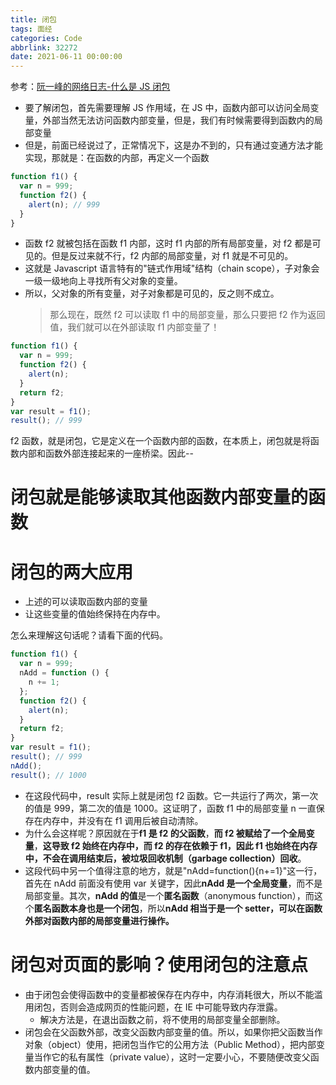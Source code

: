 ```yaml
---
title: 闭包
tags: 面经
categories: Code
abbrlink: 32272
date: 2021-06-11 00:00:00
---
```


参考：[阮一峰的网络日志-什么是 JS 闭包](http://www.ruanyifeng.com/blog/2009/08/learning_javascript_closures.html?fileGuid=hq6gGYhQxrwrqydC)

- 要了解闭包，首先需要理解 JS 作用域，在 JS 中，函数内部可以访问全局变量，外部当然无法访问函数内部变量，但是，我们有时候需要得到函数内的局部变量
- 但是，前面已经说过了，正常情况下，这是办不到的，只有通过变通方法才能实现，那就是：在函数的内部，再定义一个函数
<!-- more -->

```javascript
function f1() {
  var n = 999;
  function f2() {
    alert(n); // 999
  }
}
```

- 函数 f2 就被包括在函数 f1 内部，这时 f1 内部的所有局部变量，对 f2 都是可见的。但是反过来就不行，f2 内部的局部变量，对 f1 就是不可见的。
- 这就是 Javascript 语言特有的"链式作用域"结构（chain scope），子对象会一级一级地向上寻找所有父对象的变量。
- 所以，父对象的所有变量，对子对象都是可见的，反之则不成立。
  > 那么现在，既然 f2 可以读取 f1 中的局部变量，那么只要把 f2 作为返回值，我们就可以在外部读取 f1 内部变量了！

```javascript
function f1() {
  var n = 999;
  function f2() {
    alert(n);
  }
  return f2;
}
var result = f1();
result(); // 999
```

f2 函数，就是闭包，它是定义在一个函数内部的函数，在本质上，闭包就是将函数内部和函数外部连接起来的一座桥梁。因此--

# **闭包就是能够读取其他函数内部变量的函数**

# **闭包的两大应用**

- 上述的可以读取函数内部的变量
- 让这些变量的值始终保持在内存中。

怎么来理解这句话呢？请看下面的代码。

```javascript
function f1() {
  var n = 999;
  nAdd = function () {
    n += 1;
  };
  function f2() {
    alert(n);
  }
  return f2;
}
var result = f1();
result(); // 999
nAdd();
result(); // 1000
```

- 在这段代码中，result 实际上就是闭包 f2 函数。它一共运行了两次，第一次的值是 999，第二次的值是 1000。这证明了，函数 f1 中的局部变量 n 一直保存在内存中，并没有在 f1 调用后被自动清除。
- 为什么会这样呢？原因就在于**f1 是 f2 的父函数**，**而 f2 被赋给了一个全局变量**，**这导致 f2 始终在内存中，而 f2 的存在依赖于 f1，因此 f1 也始终在内存中，不会在调用结束后，被垃圾回收机制（garbage collection）回收**。
- 这段代码中另一个值得注意的地方，就是"nAdd=function(){n+=1}"这一行，首先在 nAdd 前面没有使用 var 关键字，因此**nAdd 是一个全局变量**，而不是局部变量。其次，**nAdd 的值**是一个**匿名函数**（anonymous function），而这个**匿名函数本身也是一个闭包**，所以**nAdd 相当于是一个 setter，可以在函数外部对函数内部的局部变量进行操作。**

#

# 闭包对页面的影响？使用闭包的注意点

- 由于闭包会使得函数中的变量都被保存在内存中，内存消耗很大，所以不能滥用闭包，否则会造成网页的性能问题，在 IE 中可能导致内存泄露。
  - 解决方法是，在退出函数之前，将不使用的局部变量全部删除。
- 闭包会在父函数外部，改变父函数内部变量的值。所以，如果你把父函数当作对象（object）使用，把闭包当作它的公用方法（Public Method），把内部变量当作它的私有属性（private value），这时一定要小心，不要随便改变父函数内部变量的值。
